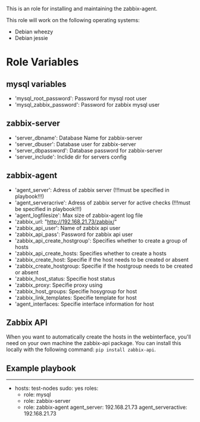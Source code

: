 This is an role for installing and maintaining the zabbix-agent.

This role will work on the following operating systems:
 * Debian wheezy
 * Debian jessie

# Role Variables
## mysql variables
* 'mysql_root_password': Password for mysql root user
* 'mysql_zabbix_password': Password for zabbix mysql user

## zabbix-server
* 'server_dbname': Database Name for zabbix-server
* 'server_dbuser': Database user for zabbix-server
* 'server_dbpassword': Database password for zabbix-server
* 'server_include': Inclide dir for servers config

## zabbix-agent
* 'agent_server': Adress of zabbix server (!!!must be specified in playbook!!!)
* 'agent_serveracrive': Adress of zabbix server for active checks (!!!must be specified in playbook!!!)
* 'agent_logfilesize': Max size of zabbix-agent log file
* 'zabbix_url: "http://192.168.21.73/zabbix/"
* 'zabbix_api_user': Name of zabbix api user
* 'zabbix_api_pass': Password for zabbix api user 
* 'zabbix_api_create_hostgroup': Specifies whether to create a group of hosts
* 'zabbix_api_create_hosts: Specifies whether to create a  hosts
* 'zabbix_create_host: Specifie if the host needs to be created or absent
* 'zabbix_create_hostgroup: Specifie if the hostgroup needs to be created or absent
* 'zabbix_host_status: Specifie host status
* 'zabbix_proxy: Specifie proxy using
* 'zabbix_host_groups: Specifie hosygroup for host
* 'zabbix_link_templates: Specifie template for host
* 'agent_interfaces: Specifie interface information for host

## Zabbix API
When you want to automatically create the hosts in the webinterface, you'll need on your own machine the zabbix-api package.
You can install this locally with the following command: `pip install zabbix-api`.

## Example playbook

---
- hosts: test-nodes
  sudo: yes
  roles:
    - role: mysql
    - role: zabbix-server
    - role: zabbix-agent
      agent_server: 192.168.21.73
      agent_serveractive: 192.168.21.73
 



